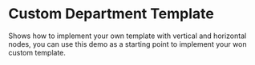 # Custom Department Template
Shows how to implement your own template with vertical and horizontal nodes, you can use this demo as a starting point to implement your won custom template.

